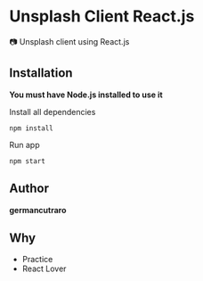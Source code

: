# Unsplash Client React.js

📷 Unsplash client using React.js

## Installation

**You must have Node.js installed to use it**

Install all dependencies

```
npm install
```

Run app

```
npm start
```

## Author

**germancutraro**

## Why

* Practice
* React Lover
